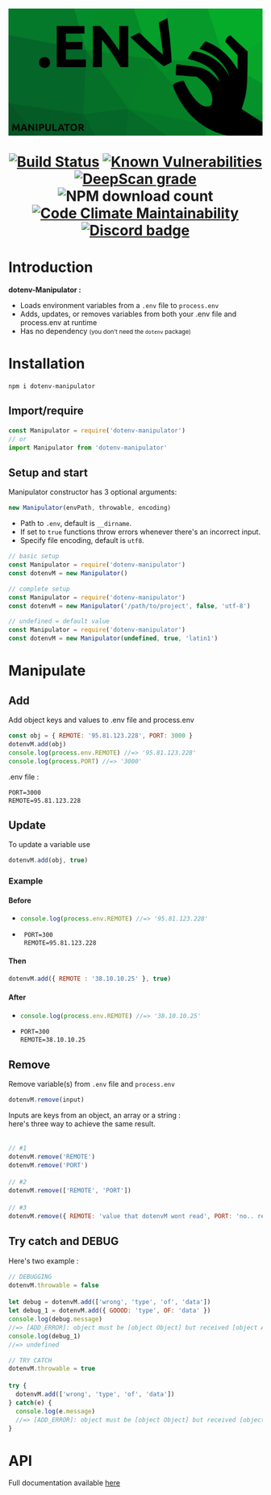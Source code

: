 <h1 align="center"><img src='docs/dotenv-logo-readme.png'/>
  <p>
    <a href='https://travis-ci.com/JiPaix/dotenv-manipulator'><img src='https://travis-ci.com/JiPaix/dotenv-manipulator.svg?branch=master' alt="Build Status"/></a>
    <a href="https://snyk.io/test/github/JiPaix/dotenv-manipulator?targetFile=package.json"><img src="https://snyk.io/test/github/JiPaix/dotenv-manipulator/badge.svg?targetFile=package.json" alt="Known Vulnerabilities" data-canonical-src="https://snyk.io/test/github/JiPaix/dotenv-manipulator?targetFile=package.json" style="max-width:100%;"></a>
    <a href="https://deepscan.io/dashboard#view=project&tid=8945&pid=13382&bid=223483"><img src="https://deepscan.io/api/teams/8945/projects/13382/branches/223483/badge/grade.svg" alt="DeepScan grade"></a>
    <img src='https://img.shields.io/npm/dm/dotenv-manipulator.svg' alt="NPM download count">
    <a href="https://codeclimate.com/github/JiPaix/dotenv-manipulator/maintainability"><img src='https://api.codeclimate.com/v1/badges/a9b5799c789bfa8d2350/maintainability' alt="Code Climate Maintainability"></a>
    <a href="https://discord.gg/5K7nEvK"><img src="https://img.shields.io/discord/706018150520717403" alt="Discord badge"></a>
  </p>
</h1>

# Introduction
<b>dotenv-Manipulator :</b>
- Loads environment variables from a `.env` file to `process.env`
- Adds, updates, or removes variables from both your .env file and process.env at runtime
- Has no dependency <small>(you don't need the `dotenv` package)</small>

# Installation
```console
npm i dotenv-manipulator
```

## Import/require
```js
const Manipulator = require('dotenv-manipulator')
// or
import Manipulator from 'dotenv-manipulator'
```

## Setup and start

Manipulator constructor has 3 optional arguments:
```js
new Manipulator(envPath, throwable, encoding)
```
- Path to `.env`, default is `__dirname`.
- If set to `true` functions throw errors whenever there's an incorrect input.
- Specify file encoding, default is `utf8`.

```js
// basic setup
const Manipulator = require('dotenv-manipulator')
const dotenvM = new Manipulator()
```

```js
// complete setup
const Manipulator = require('dotenv-manipulator')
const dotenvM = new Manipulator('/path/to/project', false, 'utf-8')
```

```js
// undefined = default value
const Manipulator = require('dotenv-manipulator')
const dotenvM = new Manipulator(undefined, true, 'latin1')
```

# Manipulate
## Add

Add object keys and values to .env file and process.env
```js
const obj = { REMOTE: '95.81.123.228', PORT: 3000 }
dotenvM.add(obj)
console.log(process.env.REMOTE) //=> '95.81.123.228'
console.log(process.PORT) //=> '3000'
```
.env file :
```console
PORT=3000
REMOTE=95.81.123.228
```
## Update
To update a variable use 
```js
dotenvM.add(obj, true)
```
### Example
#### Before

- ```js
  console.log(process.env.REMOTE) //=> '95.81.123.228'
  ```

-  ```console
    PORT=300
    REMOTE=95.81.123.228
    ```

#### Then
```js
dotenvM.add({ REMOTE : '38.10.10.25' }, true)
```
#### After
- ```js
  console.log(process.env.REMOTE) //=> '38.10.10.25'
  ```
- ```console
  PORT=300
  REMOTE=38.10.10.25
  ```

## Remove
Remove variable(s) from `.env` file and `process.env`
```js
dotenvM.remove(input)
```
Inputs are keys from an object, an array or a string :  
here's three way to achieve the same result.
```js

// #1
dotenvM.remove('REMOTE')
dotenvM.remove('PORT')

// #2
dotenvM.remove(['REMOTE', 'PORT'])

// #3
dotenvM.remove({ REMOTE: 'value that dotenvM wont read', PORT: 'no.. really it doesnt care' })
```
## Try catch and DEBUG
Here's two example :
```js
// DEBUGGING
dotenvM.throwable = false

let debug = dotenvM.add(['wrong', 'type', 'of', 'data'])
let debug_1 = dotenvM.add({ GOOOD: 'type', OF: 'data' })
console.log(debug.message)
//=> [ADD_ERROR]: object must be [object Object] but received [object Array]
console.log(debug_1)
//=> undefined
```
```js
// TRY CATCH
dotenvM.throwable = true

try {
  dotenvM.add(['wrong', 'type', 'of', 'data'])
} catch(e) {
  console.log(e.message)
  //=> [ADD_ERROR]: object must be [object Object] but received [object Array]
}
```
# API
Full documentation available [here](https://jipaix.github.io/dotenv-manipulator/classes/manipulator.html)
